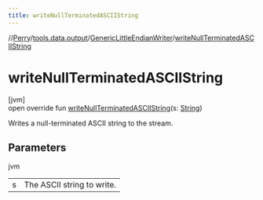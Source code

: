 ```yaml
---
title: writeNullTerminatedASCIIString
---
```

//[Perry](../../../index.html)/[tools.data.output](../index.html)/[GenericLittleEndianWriter](index.html)/[writeNullTerminatedASCIIString](write-null-terminated-a-s-c-i-i-string.html)



# writeNullTerminatedASCIIString



[jvm]\
open override fun [writeNullTerminatedASCIIString](write-null-terminated-a-s-c-i-i-string.html)(s: [String](https://kotlinlang.org/api/latest/jvm/stdlib/kotlin/-string/index.html))



Writes a null-terminated ASCII string to the stream.



## Parameters


jvm

| | |
|---|---|
| s | The ASCII string to write. |




